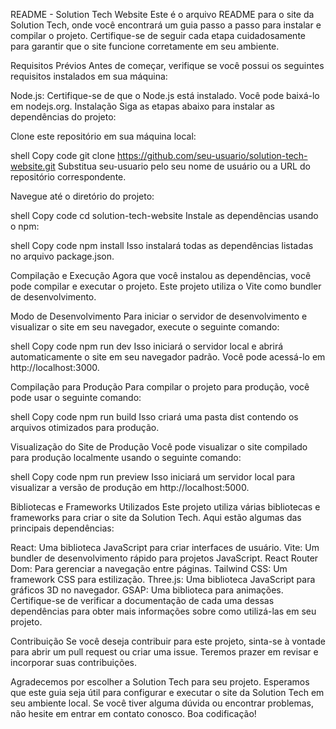 README - Solution Tech Website
Este é o arquivo README para o site da Solution Tech, onde você encontrará um guia passo a passo para instalar e compilar o projeto. Certifique-se de seguir cada etapa cuidadosamente para garantir que o site funcione corretamente em seu ambiente.

Requisitos Prévios
Antes de começar, verifique se você possui os seguintes requisitos instalados em sua máquina:

Node.js: Certifique-se de que o Node.js está instalado. Você pode baixá-lo em nodejs.org.
Instalação
Siga as etapas abaixo para instalar as dependências do projeto:

Clone este repositório em sua máquina local:

shell
Copy code
git clone https://github.com/seu-usuario/solution-tech-website.git
Substitua seu-usuario pelo seu nome de usuário ou a URL do repositório correspondente.

Navegue até o diretório do projeto:

shell
Copy code
cd solution-tech-website
Instale as dependências usando o npm:

shell
Copy code
npm install
Isso instalará todas as dependências listadas no arquivo package.json.

Compilação e Execução
Agora que você instalou as dependências, você pode compilar e executar o projeto. Este projeto utiliza o Vite como bundler de desenvolvimento.

Modo de Desenvolvimento
Para iniciar o servidor de desenvolvimento e visualizar o site em seu navegador, execute o seguinte comando:

shell
Copy code
npm run dev
Isso iniciará o servidor local e abrirá automaticamente o site em seu navegador padrão. Você pode acessá-lo em http://localhost:3000.

Compilação para Produção
Para compilar o projeto para produção, você pode usar o seguinte comando:

shell
Copy code
npm run build
Isso criará uma pasta dist contendo os arquivos otimizados para produção.

Visualização do Site de Produção
Você pode visualizar o site compilado para produção localmente usando o seguinte comando:

shell
Copy code
npm run preview
Isso iniciará um servidor local para visualizar a versão de produção em http://localhost:5000.

Bibliotecas e Frameworks Utilizados
Este projeto utiliza várias bibliotecas e frameworks para criar o site da Solution Tech. Aqui estão algumas das principais dependências:

React: Uma biblioteca JavaScript para criar interfaces de usuário.
Vite: Um bundler de desenvolvimento rápido para projetos JavaScript.
React Router Dom: Para gerenciar a navegação entre páginas.
Tailwind CSS: Um framework CSS para estilização.
Three.js: Uma biblioteca JavaScript para gráficos 3D no navegador.
GSAP: Uma biblioteca para animações.
Certifique-se de verificar a documentação de cada uma dessas dependências para obter mais informações sobre como utilizá-las em seu projeto.

Contribuição
Se você deseja contribuir para este projeto, sinta-se à vontade para abrir um pull request ou criar uma issue. Teremos prazer em revisar e incorporar suas contribuições.

Agradecemos por escolher a Solution Tech para seu projeto. Esperamos que este guia seja útil para configurar e executar o site da Solution Tech em seu ambiente local. Se você tiver alguma dúvida ou encontrar problemas, não hesite em entrar em contato conosco. Boa codificação!